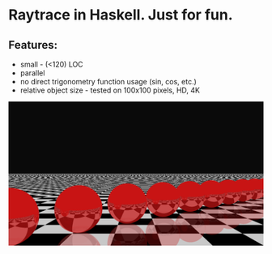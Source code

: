 # Raytrace in Haskell. Just for fun.

## Features:
* small - (<120) LOC
* parallel
* no direct trigonometry function usage (sin, cos, etc.)
* relative object size - tested on 100x100 pixels, HD, 4K

![alt text](https://github.com/K0Te/raytrace/blob/master/test.png "test.png")
